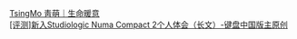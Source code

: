   
[TsingMo 靑萌｜生命暖意](http://www.dianyue.me/archives/180/svltumbxl7p60o2r/)  
[[评测]新入Studiologic Numa Compact 2个人体会（长文）-键盘中国版主原创](http://www.dianyue.me/archives/190/pyyfw6lp5xi2tojk/)